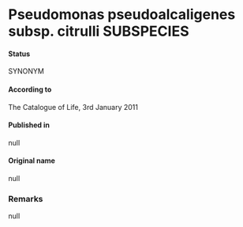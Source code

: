 # Pseudomonas pseudoalcaligenes subsp. citrulli SUBSPECIES

#### Status
SYNONYM

#### According to
The Catalogue of Life, 3rd January 2011

#### Published in
null

#### Original name
null

### Remarks
null
